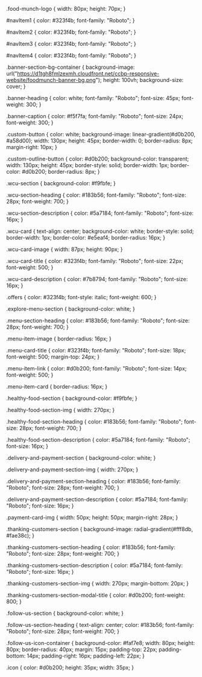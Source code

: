 

.food-munch-logo {
    width: 80px;
    height: 70px;
}

#navItem1 {
    color: #323f4b;
    font-family: "Roboto";
}

#navItem2 {
    color: #323f4b;
    font-family: "Roboto";
}

#navItem3 {
    color: #323f4b;
    font-family: "Roboto";
}

#navItem4 {
    color: #323f4b;
    font-family: "Roboto";
}

.banner-section-bg-container {
    background-image: url("https://d1tgh8fmlzexmh.cloudfront.net/ccbp-responsive-website/foodmunch-banner-bg.png");
    height: 100vh;
    background-size: cover;
}

.banner-heading {
    color: white;
    font-family: "Roboto";
    font-size: 45px;
    font-weight: 300;
}

.banner-caption {
    color: #f5f7fa;
    font-family: "Roboto";
    font-size: 24px;
    font-weight: 300;
}

.custom-button {
    color: white;
    background-image: linear-gradient(#d0b200, #a58d00);
    width: 130px;
    height: 45px;
    border-width: 0;
    border-radius: 8px;
    margin-right: 10px;
}

.custom-outline-button {
    color: #d0b200;
    background-color: transparent;
    width: 130px;
    height: 45px;
    border-style: solid;
    border-width: 1px;
    border-color: #d0b200;
    border-radius: 8px;
}

.wcu-section {
    background-color: #f9fbfe;
}

.wcu-section-heading {
    color: #183b56;
    font-family: "Roboto";
    font-size: 28px;
    font-weight: 700;
}

.wcu-section-description {
    color: #5a7184;
    font-family: "Roboto";
    font-size: 16px;
}

.wcu-card {
    text-align: center;
    background-color: white;
    border-style: solid;
    border-width: 1px;
    border-color: #e5eaf4;
    border-radius: 16px;
}

.wcu-card-image {
    width: 87px;
    height: 90px;
}

.wcu-card-title {
    color: #323f4b;
    font-family: "Roboto";
    font-size: 22px;
    font-weight: 500;
}

.wcu-card-description {
    color: #7b8794;
    font-family: "Roboto";
    font-size: 16px;
}

.offers {
    color: #323f4b;
    font-style: italic;
    font-weight: 600;
}

.explore-menu-section {
    background-color: white;
}

.menu-section-heading {
    color: #183b56;
    font-family: "Roboto";
    font-size: 28px;
    font-weight: 700;
}

.menu-item-image {
    border-radius: 16px;
}

.menu-card-title {
    color: #323f4b;
    font-family: "Roboto";
    font-size: 18px;
    font-weight: 500;
    margin-top: 24px;
}

.menu-item-link {
    color: #d0b200;
    font-family: "Roboto";
    font-size: 14px;
    font-weight: 500;
}

.menu-item-card {
    border-radius: 16px;
}

.healthy-food-section {
    background-color: #f9fbfe;
}

.healthy-food-section-img {
    width: 270px;
}

.healthy-food-section-heading {
    color: #183b56;
    font-family: "Roboto";
    font-size: 28px;
    font-weight: 700;
}

.healthy-food-section-description {
    color: #5a7184;
    font-family: "Roboto";
    font-size: 16px;
}

.delivery-and-payment-section {
    background-color: white;
}

.delivery-and-payment-section-img {
    width: 270px;
}

.delivery-and-payment-section-heading {
    color: #183b56;
    font-family: "Roboto";
    font-size: 28px;
    font-weight: 700;
}

.delivery-and-payment-section-description {
    color: #5a7184;
    font-family: "Roboto";
    font-size: 16px;
}

.payment-card-img {
    width: 50px;
    height: 50px;
    margin-right: 28px;
}

.thanking-customers-section {
    background-image: radial-gradient(#fff8db, #fae38c);
}

.thanking-customers-section-heading {
    color: #183b56;
    font-family: "Roboto";
    font-size: 28px;
    font-weight: 700;
}

.thanking-customers-section-description {
    color: #5a7184;
    font-family: "Roboto";
    font-size: 16px;
}

.thanking-customers-section-img {
    width: 270px;
    margin-bottom: 20px;
}

.thanking-customers-section-modal-title {
    color: #d0b200;
    font-weight: 800;
}

.follow-us-section {
    background-color: white;
}

.follow-us-section-heading {
    text-align: center;
    color: #183b56;
    font-family: "Roboto";
    font-size: 28px;
    font-weight: 700;
}

.follow-us-icon-container {
    background-color: #faf7e8;
    width: 80px;
    height: 80px;
    border-radius: 40px;
    margin: 15px;
    padding-top: 22px;
    padding-bottom: 14px;
    padding-right: 16px;
    padding-left: 22px;
}

.icon {
    color: #d0b200;
    height: 35px;
    width: 35px;
}
